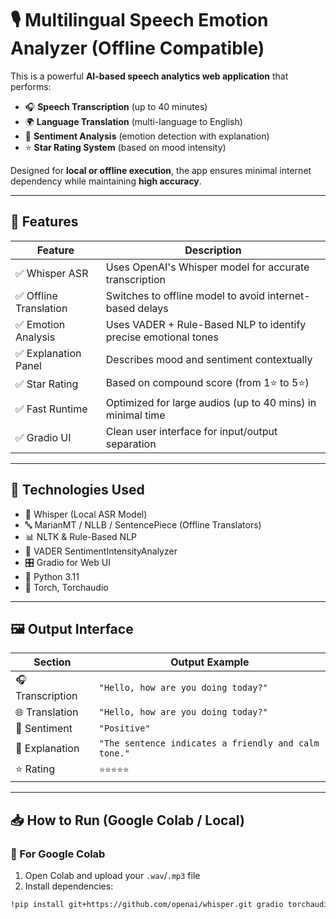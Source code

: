 # 🎙️ Multilingual Speech Emotion Analyzer (Offline Compatible)

This is a powerful **AI-based speech analytics web application** that performs:
- 🎧 **Speech Transcription** (up to 40 minutes)
- 🌍 **Language Translation** (multi-language to English)
- 💬 **Sentiment Analysis** (emotion detection with explanation)
- ⭐ **Star Rating System** (based on mood intensity)

Designed for **local or offline execution**, the app ensures minimal internet dependency while maintaining **high accuracy**.

---

## 🔧 Features

| Feature                | Description                                                                 |
|------------------------|-----------------------------------------------------------------------------|
| ✅ Whisper ASR         | Uses OpenAI's Whisper model for accurate transcription                      |
| ✅ Offline Translation | Switches to offline model to avoid internet-based delays                    |
| ✅ Emotion Analysis    | Uses VADER + Rule-Based NLP to identify precise emotional tones             |
| ✅ Explanation Panel   | Describes mood and sentiment contextually                                   |
| ✅ Star Rating         | Based on compound score (from 1⭐ to 5⭐)                                     |
| ✅ Fast Runtime        | Optimized for large audios (up to 40 mins) in minimal time                  |
| ✅ Gradio UI           | Clean user interface for input/output separation                            |

---

## 🚀 Technologies Used

- 🧠 Whisper (Local ASR Model)
- 🔤 MarianMT / NLLB / SentencePiece (Offline Translators)
- 📊 NLTK & Rule-Based NLP
- 🧪 VADER SentimentIntensityAnalyzer
- 🎛️ Gradio for Web UI
- 🐍 Python 3.11
- 🧰 Torch, Torchaudio

---

## 🖼️ Output Interface

| Section        | Output Example                     |
|----------------|------------------------------------|
| 🎧 Transcription | `"Hello, how are you doing today?"` |
| 🌐 Translation   | `"Hello, how are you doing today?"` |
| 💬 Sentiment     | `"Positive"`                       |
| 📘 Explanation   | `"The sentence indicates a friendly and calm tone."` |
| ⭐ Rating        | `⭐⭐⭐⭐⭐`                             |

---

## 📥 How to Run (Google Colab / Local)

### 🔹 For Google Colab
1. Open Colab and upload your `.wav`/`.mp3` file
2. Install dependencies:
```bash
!pip install git+https://github.com/openai/whisper.git gradio torchaudio nltk transformers sentencepiece
